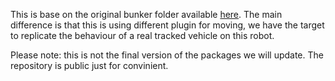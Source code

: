 This is base on the original bunker folder available [here](https://github.com/agilexrobotics/ugv_gazebo_sim). 
The main difference is that this is using different plugin for moving, we have the target to replicate the behaviour of a real tracked vehicle on this robot.

Please note: this is not the final version of the packages we will update. The repository is public just for convinient. 
